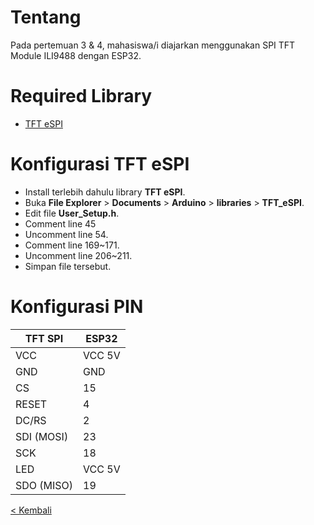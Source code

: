 # Tentang
Pada pertemuan 3 & 4, mahasiswa/i diajarkan menggunakan SPI TFT Module ILI9488 dengan ESP32.

# Required Library
- [TFT eSPI](https://github.com/Bodmer/TFT_eSPI)

# Konfigurasi TFT eSPI
- Install terlebih dahulu library **TFT eSPI**.
- Buka **File Explorer** > **Documents** > **Arduino** > **libraries** > **TFT_eSPI**.
- Edit file **User_Setup.h**.
- Comment line 45
- Uncomment line 54.
- Comment line 169~171.
- Uncomment line 206~211.
- Simpan file tersebut.

# Konfigurasi PIN 
| TFT SPI    | ESP32  |
|------------|--------|
| VCC        | VCC 5V |
| GND        | GND    |
| CS         | 15     |
| RESET      | 4      |
| DC/RS      | 2      |
| SDI (MOSI) | 23     |
| SCK        | 18     |
| LED        | VCC 5V |
| SDO (MISO) | 19     |

[< Kembali](https://github.com/Irvan789/Sistem-Embeded)
